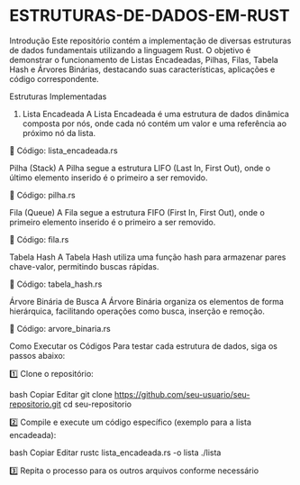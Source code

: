 # ESTRUTURAS-DE-DADOS-EM-RUST
Introdução
Este repositório contém a implementação de diversas estruturas de dados fundamentais utilizando a linguagem Rust. O objetivo é demonstrar o funcionamento de Listas Encadeadas, Pilhas, Filas, Tabela Hash e Árvores Binárias, destacando suas características, aplicações e código correspondente.

 Estruturas Implementadas
 1. Lista Encadeada
A Lista Encadeada é uma estrutura de dados dinâmica composta por nós, onde cada nó contém um valor e uma referência ao próximo nó da lista.

📄 Código: lista_encadeada.rs

 Pilha (Stack)
A Pilha segue a estrutura LIFO (Last In, First Out), onde o último elemento inserido é o primeiro a ser removido.

📄 Código: pilha.rs

 Fila (Queue)
A Fila segue a estrutura FIFO (First In, First Out), onde o primeiro elemento inserido é o primeiro a ser removido.

📄 Código: fila.rs

 Tabela Hash
A Tabela Hash utiliza uma função hash para armazenar pares chave-valor, permitindo buscas rápidas.

📄 Código: tabela_hash.rs

 Árvore Binária de Busca
A Árvore Binária organiza os elementos de forma hierárquica, facilitando operações como busca, inserção e remoção.

📄 Código: arvore_binaria.rs

 Como Executar os Códigos
Para testar cada estrutura de dados, siga os passos abaixo:

1️⃣ Clone o repositório:

bash
Copiar
Editar
git clone https://github.com/seu-usuario/seu-repositorio.git
cd seu-repositorio

2️⃣ Compile e execute um código específico (exemplo para a lista encadeada):

bash
Copiar
Editar
rustc lista_encadeada.rs -o lista
./lista

3️⃣ Repita o processo para os outros arquivos conforme necessário
